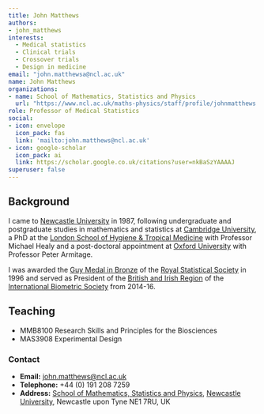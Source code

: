 ```yaml
---
title: John Matthews
authors:
- john_matthews
interests:
  - Medical statistics
  - Clinical trials
  - Crossover trials
  - Design in medicine
email: "john.matthewsa@ncl.ac.uk"
name: John Matthews
organizations:
- name: School of Mathematics, Statistics and Physics
  url: "https://www.ncl.ac.uk/maths-physics/staff/profile/johnmatthews.html#background"
role: Professor of Medical Statistics
social:
- icon: envelope
  icon_pack: fas
  link: 'mailto:john.matthews@ncl.ac.uk'
- icon: google-scholar
  icon_pack: ai
  link: https://scholar.google.co.uk/citations?user=nkBaSzYAAAAJ
superuser: false
---
```


## Background

I came to [Newcastle University](https://www.ncl.ac.uk/) in 1987, following undergraduate and postgraduate studies in mathematics and statistics at [Cambridge University](https://www.cam.ac.uk/), a PhD at the [London School of Hygiene & Tropical Medicine](https://www.lshtm.ac.uk/) with Professor Michael Healy and a post-doctoral appointment at [Oxford University](http://www.ox.ac.uk/) with Professor Peter Armitage.

I was awarded the [Guy Medal in Bronze](https://www.rss.org.uk/RSS/About/Recognising_Statistical_Excellence/Honours/Guy_Medals/RSS/About_the_RSS/Recognising_statistical_excellence_sub/Guy_Medals.aspx?hkey=38a59a2e-177e-4c59-ab66-47e6bc9685a8) of the [Royal Statistical Society](https://www.rss.org.uk/) in 1996 and served as President of the [British and Irish Region](https://biometricsociety.org.uk/) of the [International Biometric Society](https://www.biometricsociety.org/) from 2014-16.

## Teaching

- MMB8100 Research Skills and Principles for the Biosciences
- MAS3908 Experimental Design

### Contact

- __Email:__ [john.matthews@ncl.ac.uk](mailto:john.matthews@ncl.ac.uk)
- __Telephone:__ +44 (0) 191 208 7259
- __Address:__ [School of Mathematics, Statistics and Physics](https://www.ncl.ac.uk/maths-physics/), [Newcastle University](https://www.ncl.ac.uk/), Newcastle upon Tyne NE1 7RU, UK
